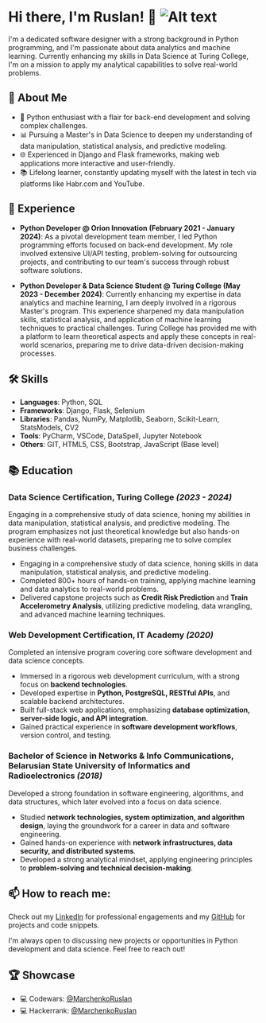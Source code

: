 # Hi there, I'm Ruslan! 👋 ![Alt text](https://media.giphy.com/media/v1.Y2lkPTc5MGI3NjExdGpuaWZrZnBzMnV6c3RpOWwzZDA0b3liMnh1cnVtZDMwZ3V0NHA1byZlcD12MV9pbnRlcm5hbF9naWZfYnlfaWQmY3Q9Zw/xT0xeJpnrWC4XWblEk/giphy-downsized-large.gif)

I'm a dedicated software designer with a strong background in Python programming, and I'm passionate about data analytics and machine learning. Currently enhancing my skills in Data Science at Turing College, I'm on a mission to apply my analytical capabilities to solve real-world problems.

## 🚀 About Me

- 🐍 Python enthusiast with a flair for back-end development and solving complex challenges.
- 📊 Pursuing a Master's in Data Science to deepen my understanding of data manipulation, statistical analysis, and predictive modeling.
- 🌐 Experienced in Django and Flask frameworks, making web applications more interactive and user-friendly.
- 📚 Lifelong learner, constantly updating myself with the latest in tech via platforms like Habr.com and YouTube.

## 💼 Experience

- **Python Developer @ Orion Innovation (February 2021 - January 2024)**: As a pivotal development team member, I led Python programming efforts focused on back-end development. My role involved extensive UI/API testing, problem-solving for outsourcing projects, and contributing to our team's success through robust software solutions.

- **Python Developer & Data Science Student @ Turing College (May 2023 - December 2024)**: Currently enhancing my expertise in data analytics and machine learning, I am deeply involved in a rigorous Master's program. This experience sharpened my data manipulation skills, statistical analysis, and application of machine learning techniques to practical challenges. Turing College has provided me with a platform to learn theoretical aspects and apply these concepts in real-world scenarios, preparing me to drive data-driven decision-making processes.

## 🛠 Skills

- **Languages**: Python, SQL
- **Frameworks**: Django, Flask, Selenium
- **Libraries**: Pandas, NumPy, Matplotlib, Seaborn, Scikit-Learn, StatsModels, CV2
- **Tools**: PyCharm, VSCode, DataSpell, Jupyter Notebook
- **Others**: GIT, HTML5, CSS, Bootstrap, JavaScript (Base level)

## 📚 Education

### **Data Science Certification**, Turing College _(2023 - 2024)_
Engaging in a comprehensive study of data science, honing my abilities in data manipulation, statistical analysis, and predictive modeling. The program emphasizes not just theoretical knowledge but also hands-on experience with real-world datasets, preparing me to solve complex business challenges.  
- Engaging in a comprehensive study of data science, honing skills in data manipulation, statistical analysis, and predictive modeling.  
- Completed 800+ hours of hands-on training, applying machine learning and data analytics to real-world problems.  
- Delivered capstone projects such as **Credit Risk Prediction** and **Train Accelerometry Analysis**, utilizing predictive modeling, data wrangling, and advanced machine learning techniques.  

### **Web Development Certification**, IT Academy _(2020)_
Completed an intensive program covering core software development and data science concepts.  
- Immersed in a rigorous web development curriculum, with a strong focus on **backend technologies**.  
- Developed expertise in **Python, PostgreSQL, RESTful APIs**, and scalable backend architectures.  
- Built full-stack web applications, emphasizing **database optimization, server-side logic, and API integration**.  
- Gained practical experience in **software development workflows**, version control, and testing.  

### **Bachelor of Science in Networks & Info Communications**, Belarusian State University of Informatics and Radioelectronics _(2018)_
Developed a strong foundation in software engineering, algorithms, and data structures, which later evolved into a focus on data science.  
- Studied **network technologies, system optimization, and algorithm design**, laying the groundwork for a career in data and software engineering.  
- Gained hands-on experience with **network infrastructures, data security, and distributed systems**.  
- Developed a strong analytical mindset, applying engineering principles to **problem-solving and technical decision-making**.  


## 📫 How to reach me:

Check out my [LinkedIn](https://www.linkedin.com/in/ruslanmarchenko/) for professional engagements and my [GitHub](https://github.com/MarchenkoRuslan) for projects and code snippets.

I'm always open to discussing new projects or opportunities in Python development and data science. Feel free to reach out!


## 🏆 Showcase

- 💻 Codewars: [@MarchenkoRuslan](https://www.codewars.com/users/Marchenko%20Ruslan)
- 💻 Hackerrank: [@MarchenkoRuslan](https://www.hackerrank.com/profile/wolkoff07)

